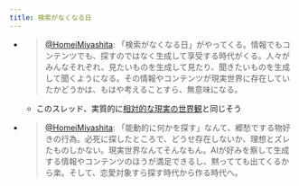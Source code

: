 ```yaml
---
title: 検索がなくなる日
---
```


* 
   > 
   > [@HomeiMiyashita](https://twitter.com/HomeiMiyashita/status/1579833596311142400): 「検索がなくなる日」がやってくる。情報でもコンテンツでも、探すのではなく生成して享受する時代がくる。人々がみんなそれぞれ、見たいものを生成して見たり、聞きたいものを生成して聞くようになる。その情報やコンテンツが現実世界に存在していたかどうかは、もはや考えることすら、無意味になる。
  
  * このスレッド、実質的に[相対的な現実の世界観](%E7%9B%B8%E5%AF%BE%E7%9A%84%E3%81%AA%E7%8F%BE%E5%AE%9F%E3%81%AE%E4%B8%96%E7%95%8C%E8%A6%B3.md)と同じそう
* 
   > 
   > [@HomeiMiyashita](https://twitter.com/HomeiMiyashita/status/1579838326499966979): 「能動的に何かを探す」なんて、郷愁でする物好きの行為。必死に探したところで、どうせ存在しないか、理想とズレたものしかない。現実世界なんてそんなもん。AIが好みを察して生成する情報やコンテンツのほうが満足できるし、黙ってても出てくるから楽。そして、恋愛対象すら探す時代から作る時代へ。
